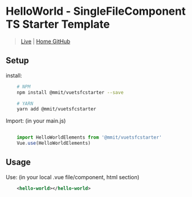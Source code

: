 # HelloWorld - SingleFileComponent TS Starter Template

> [Live]() | [Home GitHub](https://github.com/MikeMitterer/vue-ts-sfc-starter)

## Setup
install:
```bash
    # NPM
    npm install @mmit/vuetsfcstarter --save

    # YARN
    yarn add @mmit/vuetsfcstarter
```

Import: (in your main.js)
```javascript   

    import HelloWorldElements from '@mmit/vuetsfcstarter'
    Vue.use(HelloWorldElements)

```

## Usage
Use: (in your local .vue file/component, html section)

```xml
    <hello-world></hello-world>
```

